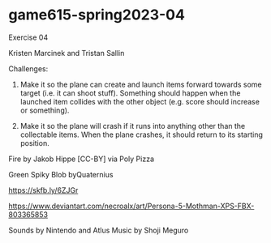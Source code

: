 # game615-spring2023-04
 Exercise 04

Kristen Marcinek and Tristan Sallin

Challenges:

1. Make it so the plane can create and launch items forward towards some target (i.e. it can shoot stuff). Something should happen when the launched item collides with the other object (e.g. score should increase or something).

2. Make it so the plane will crash if it runs into anything other than the collectable items. When the plane crashes, it should return to its starting position.


Fire by Jakob Hippe [CC-BY] via Poly Pizza

Green Spiky Blob byQuaternius

https://skfb.ly/6ZJGr

https://www.deviantart.com/necroalx/art/Persona-5-Mothman-XPS-FBX-803365853

Sounds by Nintendo and Atlus
Music by Shoji Meguro
